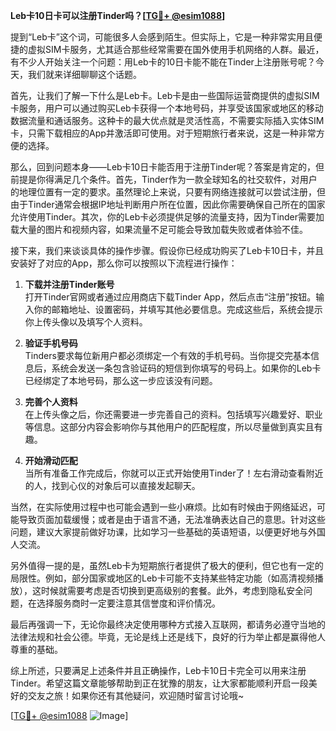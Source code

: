 **Leb卡10日卡可以注册Tinder吗？[[TG💪+ @esim1088](https://t.me/s/esim1088)]**

提到“Leb卡”这个词，可能很多人会感到陌生。但实际上，它是一种非常实用且便捷的虚拟SIM卡服务，尤其适合那些经常需要在国外使用手机网络的人群。最近，有不少人开始关注一个问题：用Leb卡的10日卡能不能在Tinder上注册账号呢？今天，我们就来详细聊聊这个话题。

首先，让我们了解一下什么是Leb卡。Leb卡是由一些国际运营商提供的虚拟SIM卡服务，用户可以通过购买Leb卡获得一个本地号码，并享受该国家或地区的移动数据流量和通话服务。这种卡的最大优点就是灵活性高，不需要实际插入实体SIM卡，只需下载相应的App并激活即可使用。对于短期旅行者来说，这是一种非常方便的选择。

那么，回到问题本身——Leb卡10日卡能否用于注册Tinder呢？答案是肯定的，但前提是你得满足几个条件。首先，Tinder作为一款全球知名的社交软件，对用户的地理位置有一定的要求。虽然理论上来说，只要有网络连接就可以尝试注册，但由于Tinder通常会根据IP地址判断用户所在位置，因此你需要确保自己所在的国家允许使用Tinder。其次，你的Leb卡必须提供足够的流量支持，因为Tinder需要加载大量的图片和视频内容，如果流量不足可能会导致加载失败或者体验不佳。

接下来，我们来谈谈具体的操作步骤。假设你已经成功购买了Leb卡10日卡，并且安装好了对应的App，那么你可以按照以下流程进行操作：

1. **下载并注册Tinder账号**  
   打开Tinder官网或者通过应用商店下载Tinder App，然后点击“注册”按钮。输入你的邮箱地址、设置密码，并填写其他必要信息。完成这些后，系统会提示你上传头像以及填写个人资料。

2. **验证手机号码**  
   Tinders要求每位新用户都必须绑定一个有效的手机号码。当你提交完基本信息后，系统会发送一条包含验证码的短信到你填写的号码上。如果你的Leb卡已经绑定了本地号码，那么这一步应该没有问题。

3. **完善个人资料**  
   在上传头像之后，你还需要进一步完善自己的资料。包括填写兴趣爱好、职业等信息。这部分内容会影响你与其他用户的匹配程度，所以尽量做到真实且有趣。

4. **开始滑动匹配**  
   当所有准备工作完成后，你就可以正式开始使用Tinder了！左右滑动查看附近的人，找到心仪的对象后可以直接发起聊天。

当然，在实际使用过程中也可能会遇到一些小麻烦。比如有时候由于网络延迟，可能导致页面加载缓慢；或者是由于语言不通，无法准确表达自己的意思。针对这些问题，建议大家提前做好功课，比如学习一些基础的英语短语，以便更好地与外国人交流。

另外值得一提的是，虽然Leb卡为短期旅行者提供了极大的便利，但它也有一定的局限性。例如，部分国家或地区的Leb卡可能不支持某些特定功能（如高清视频播放），这时候就需要考虑是否切换到更高级别的套餐。此外，考虑到隐私安全问题，在选择服务商时一定要注意其信誉度和评价情况。

最后再强调一下，无论你最终决定使用哪种方式接入互联网，都请务必遵守当地的法律法规和社会公德。毕竟，无论是线上还是线下，良好的行为举止都是赢得他人尊重的基础。

综上所述，只要满足上述条件并且正确操作，Leb卡10日卡完全可以用来注册Tinder。希望这篇文章能够帮助到正在犹豫的朋友，让大家都能顺利开启一段美好的交友之旅！如果你还有其他疑问，欢迎随时留言讨论哦~

[[TG💪+ @esim1088](https://t.me/s/esim1088) ![Image](https://i.postimg.cc/4NQfJmqS/Snipaste-2025-05-13-00-14-12.png)]
